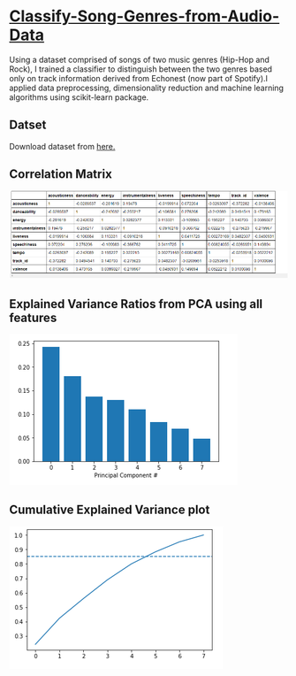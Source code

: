 # [Classify-Song-Genres-from-Audio-Data](https://github.com/parthshah28/Classify-Song-Genres-from-Audio-Data)
Using a dataset comprised of songs of two music genres (Hip-Hop and Rock), I trained a classifier to distinguish between the two genres based only on track information derived from Echonest (now part of Spotify).I applied data preprocessing, dimensionality reduction and machine learning algorithms using scikit-learn package.

## Datset
Download dataset from [here.](https://github.com/parthshah28/Classify-Song-Genres-from-Audio-Data/tree/master/dataset)  

## Correlation Matrix
![](https://github.com/parthshah28/Classify-Song-Genres-from-Audio-Data/blob/master/images/Screenshot%202020-09-29%20232734.png)

## Explained Variance Ratios from PCA using all features
![](https://github.com/parthshah28/Classify-Song-Genres-from-Audio-Data/blob/master/images/Screenshot%202020-09-29%20232913.png)

## Cumulative Explained Variance plot
![](https://github.com/parthshah28/Classify-Song-Genres-from-Audio-Data/blob/master/images/Screenshot%202020-09-29%20232955.png)
